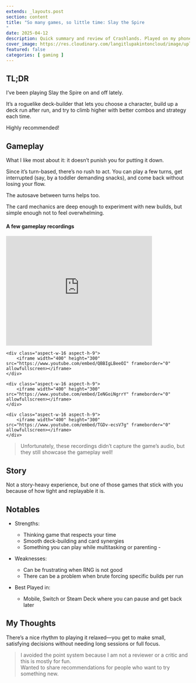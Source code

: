 ```yaml
---
extends: _layouts.post
section: content
title: "So many games, so little time: Slay the Spire
"
date: 2025-04-12
description: Quick summary and review of Crashlands. Played on my phone. Don't you guys have phones?
cover_image: https://res.cloudinary.com/langitlupakintoncloud/image/upload/w_800/hugo/jcos.io/crashlands-cover_gtnzk1.png
featured: false
categories: [ gaming ]
---
```


## TL;DR

I’ve been playing Slay the Spire on and off lately.

It’s a roguelike deck-builder that lets you choose a character, build up a deck run after run, and try to climb higher with better combos and strategy each time.

Highly recommended!

## Gameplay

What I like most about it: it doesn’t punish you for putting it down.

Since it’s turn-based, there’s no rush to act. You can play a few turns, get interrupted (say, by a toddler demanding snacks), and come back without losing your flow.

The autosave between turns helps too.

The card mechanics are deep enough to experiment with new builds, but simple enough not to feel overwhelming.

#### A few gameplay recordings

<div class="columns-1 md:columns-2 gap-4 space-y-4">
    <div class="aspect-w-16 aspect-h-9">
        <iframe width="400" height="300" src="https://www.youtube.com/embed/ugTI2N5n0t8" frameborder="0" allowfullscreen></iframe>
    </div>

    <div class="aspect-w-16 aspect-h-9">
        <iframe width="400" height="300" src="https://www.youtube.com/embed/QBBIgLBeeOI" frameborder="0" allowfullscreen></iframe>
    </div>

    <div class="aspect-w-16 aspect-h-9">
        <iframe width="400" height="300" src="https://www.youtube.com/embed/IeNGoiNgrrY" frameborder="0" allowfullscreen></iframe>
    </div>

    <div class="aspect-w-16 aspect-h-9">
        <iframe width="400" height="300" src="https://www.youtube.com/embed/TGDv-ecsV7g" frameborder="0" allowfullscreen></iframe>
    </div>   
</div>

> Unfortunately, these recordings didn’t capture the game’s audio, but they still showcase the gameplay well!

## Story

Not a story-heavy experience, but one of those games that stick with you because of how tight and replayable it is.

## Notables

- Strengths: 
  - Thinking game that respects your time
  - Smooth deck-building and card synergies
  - Something you can play while multitasking or parenting  - 

- Weaknesses:
  - Can be frustrating when RNG is not good
  - There can be a problem when brute forcing specific builds per run

- Best Played in:
  - Mobile, Switch or Steam Deck where you can pause and get back later 

## My Thoughts

There’s a nice rhythm to playing it relaxed—you get to make small, satisfying decisions without needing long sessions or full focus.


> I avoided the point system because I am not a reviewer or a critic and this is mostly for fun.  
> Wanted to share recommendations for people who want to try something new.
